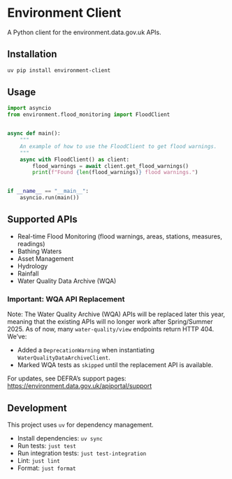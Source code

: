 # Environment Client

A Python client for the environment.data.gov.uk APIs.

## Installation

```bash
uv pip install environment-client
```

## Usage

```python
import asyncio
from environment.flood_monitoring import FloodClient


async def main():
    """
    An example of how to use the FloodClient to get flood warnings.
    """
    async with FloodClient() as client:
        flood_warnings = await client.get_flood_warnings()
        print(f"Found {len(flood_warnings)} flood warnings.")


if __name__ == "__main__":
    asyncio.run(main())
```

## Supported APIs

- Real-time Flood Monitoring (flood warnings, areas, stations, measures, readings)
- Bathing Waters
- Asset Management
- Hydrology
- Rainfall
- Water Quality Data Archive (WQA)

### Important: WQA API Replacement

Note: The Water Quality Archive (WQA) APIs will be replaced later this year, meaning that the existing APIs will no longer work after Spring/Summer 2025. As of now, many `water-quality/view` endpoints return HTTP 404. We’ve:

- Added a `DeprecationWarning` when instantiating `WaterQualityDataArchiveClient`.
- Marked WQA tests as `skipped` until the replacement API is available.

For updates, see DEFRA’s support pages:
https://environment.data.gov.uk/apiportal/support

## Development

This project uses `uv` for dependency management.

- Install dependencies: `uv sync`
- Run tests: `just test`
- Run integration tests: `just test-integration`
- Lint: `just lint`
- Format: `just format`
